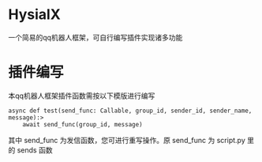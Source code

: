 # HysialX
一个简易的qq机器人框架，可自行编写插件实现诸多功能
# 插件编写
本qq机器人框架插件函数需按以下模版进行编写
<pre><code>async def test(send_func: Callable, group_id, sender_id, sender_name, message):>
    await send_func(group_id, message)
</code></pre>
其中 send_func 为发信函数，您可进行重写操作。原 send_func 为 script.py 里的 sends 函数
